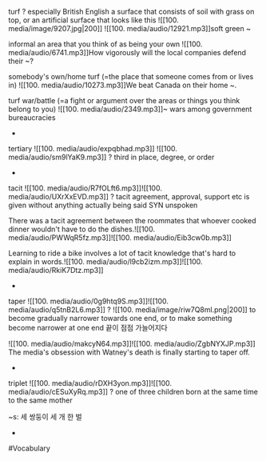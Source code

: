 turf
?
especially British English a surface that consists of soil with grass on top, or an artificial surface that looks like this
![[100. media/image/9207.jpg|200]]
![[100. media/audio/12921.mp3]]soft green ~

informal an area that you think of as being your own
![[100. media/audio/6741.mp3]]How vigorously will the local companies defend their ~?

somebody's own/home turf (=the place that someone comes from or lives in)  ![[100. media/audio/10273.mp3]]We beat Canada on their home ~.

turf war/battle (=a fight or argument over the areas or things you think belong to you)  ![[100. media/audio/2349.mp3]]~ wars among government bureaucracies
<!--SR:!2025-11-04,14,290-->
-

tertiary ![[100. media/audio/expqbhad.mp3]] ![[100. media/audio/sm9lYaK9.mp3]]
?
third in place, degree, or order
<!--SR:!2025-11-04,14,290-->
-

tacit ![[100. media/audio/R7fOLft6.mp3]]![[100. media/audio/UXrXxEVD.mp3]]
?
tacit agreement, approval, support etc is given without anything actually being said SYN unspoken

There was a tacit agreement between the roommates that whoever cooked dinner wouldn't have to do the dishes.![[100. media/audio/PWWqR5fz.mp3]]![[100. media/audio/Eib3cw0b.mp3]]

Learning to ride a bike involves a lot of tacit knowledge that's hard to explain in words.![[100. media/audio/l9cb2izm.mp3]]![[100. media/audio/RkiK7Dtz.mp3]]
<!--SR:!2025-11-07,7,250-->
-

taper ![[100. media/audio/0g9htq9S.mp3]]![[100. media/audio/q5tnB2L6.mp3]]
?
![[100. media/image/riw7Q8ml.png|200]]
to become gradually narrower towards one end, or to make something become narrower at one end
끝이 점점 가늘어지다

![[100. media/audio/makcyN64.mp3]]![[100. media/audio/ZgbNYXJP.mp3]]
The media's obsession with Watney's death is finally starting to taper off.
<!--SR:!2025-11-01,3,250-->
-

triplet ![[100. media/audio/rDXH3yon.mp3]]![[100. media/audio/cESuXyRq.mp3]]
?
one of three children born at the same time to the same mother

~s: 세 쌍둥이
세 개 한 벌
<!--SR:!2025-11-01,3,250-->
-

#Vocabulary
